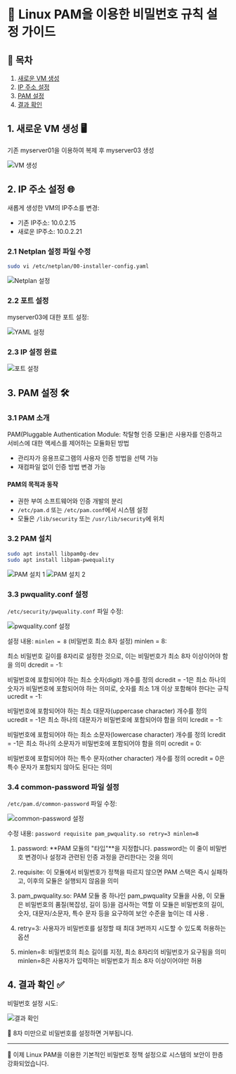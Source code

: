 # 🔐 Linux PAM을 이용한 비밀번호 규칙 설정 가이드

## 📌 목차
1. [새로운 VM 생성](#1-새로운-vm-생성)
2. [IP 주소 설정](#2-ip-주소-설정)
3. [PAM 설정](#3-pam-설정)
4. [결과 확인](#4-결과-확인)

## 1. 새로운 VM 생성 🖥️

기존 myserver01을 이용하여 복제 후 myserver03 생성

![VM 생성](https://github.com/user-attachments/assets/614c8f3c-4a60-4a51-9805-7b081fc0e0ef)

## 2. IP 주소 설정 🌐

새롭게 생성한 VM의 IP주소를 변경:
- 기존 IP주소: 10.0.2.15
- 새로운 IP주소: 10.0.2.21

### 2.1 Netplan 설정 파일 수정

```bash
sudo vi /etc/netplan/00-installer-config.yaml
```

![Netplan 설정](https://github.com/user-attachments/assets/d217953f-4fa0-46fa-a498-73b32d2439ed)

### 2.2 포트 설정

myserver03에 대한 포트 설정:

![YAML 설정](https://github.com/user-attachments/assets/0b8aa7c0-7fcc-4234-b07b-fa11e9a99692)

### 2.3 IP 설정 완료
![포트 설정](https://github.com/user-attachments/assets/9f03d6fa-ece8-40c0-9a7a-7d4624042f82)

## 3. PAM 설정 🛠️

### 3.1 PAM 소개

PAM(Pluggable Authentication Module: 착탈형 인증 모듈)은 사용자를 인증하고 서비스에 대한 액세스를 제어하는 모듈화된 방법 

- 관리자가 응용프로그램의 사용자 인증 방법을 선택 가능
- 재컴파일 없이 인증 방법 변경 가능

#### PAM의 목적과 동작
- 권한 부여 소프트웨어와 인증 개발의 분리
- `/etc/pam.d` 또는 `/etc/pam.conf`에서 시스템 설정
- 모듈은 `/lib/security` 또는 `/usr/lib/security`에 위치

### 3.2 PAM 설치

```bash
sudo apt install libpam0g-dev
sudo apt install libpam-pwequality
```

![PAM 설치 1](https://github.com/user-attachments/assets/5a494d9d-7e48-4456-bb7d-e815f449ae26)
![PAM 설치 2](https://github.com/user-attachments/assets/e8484c60-978c-4a17-9eb4-472dec4c946b)

### 3.3 pwquality.conf 설정

`/etc/security/pwquality.conf` 파일 수정:

![pwquality.conf 설정](https://github.com/user-attachments/assets/82e93c99-c9e8-40e8-88e2-5b3f7135a6e1)

설정 내용: `minlen = 8` (비밀번호 최소 8자 설정)
minlen = 8:

최소 비밀번호 길이를 8자리로 설정한 것으로, 
이는 비밀번호가 최소 8자 이상이어야 함을 의미
dcredit = -1:

비밀번호에 포함되어야 하는 최소 숫자(digit) 개수를 정의
dcredit = -1은 최소 하나의 숫자가 비밀번호에 포함되어야 하는 의미로, 
숫자를 최소 1개 이상 포함해야 한다는 규칙
ucredit = -1:

비밀번호에 포함되어야 하는 최소 대문자(uppercase character) 개수를 정의
ucredit = -1은 최소 하나의 대문자가 비밀번호에 포함되어야 함을 의미
lcredit = -1:

비밀번호에 포함되어야 하는 최소 소문자(lowercase character) 개수를 정의
lcredit = -1은 최소 하나의 소문자가 비밀번호에 포함되어야 함을 의미
ocredit = 0:

비밀번호에 포함되어야 하는 특수 문자(other character) 개수를 정의
ocredit = 0은 특수 문자가 포함되지 않아도 된다는 의미

### 3.4 common-password 파일 설정

`/etc/pam.d/common-password` 파일 수정:

![common-password 설정](https://github.com/user-attachments/assets/11c29ade-cb48-4bee-b3bc-0ea08d63192a)

수정 내용: `password requisite pam_pwquality.so retry=3 minlen=8`
1. password:
**PAM 모듈의 "타입"**을 지정합니다. password는 이 줄이 비밀번호 변경이나 설정과 관련된 인증 과정을 관리한다는 것을 의미

2. requisite:
이 모듈에서 비밀번호가 정책을 따르지 않으면 PAM 스택은 즉시 실패하고, 이후의 모듈은 실행되지 않음을 의미

4. pam_pwquality.so:
PAM 모듈 중 하나인 pam_pwquality 모듈을 사용, 이 모듈은 비밀번호의 품질(복잡성, 길이 등)을 검사하는 역할
이 모듈은 비밀번호의 길이, 숫자, 대문자/소문자, 특수 문자 등을 요구하여 보안 수준을 높이는 데 사용
.
6. retry=3:
사용자가 비밀번호를 설정할 때 최대 3번까지 시도할 수 있도록 허용하는 옵션

8. minlen=8:
비밀번호의 최소 길이를 지정, 최소 8자리의 비밀번호가 요구됨을 의미
minlen=8은 사용자가 입력하는 비밀번호가 최소 8자 이상이어야만 허용

## 4. 결과 확인 ✅

비밀번호 설정 시도:

![결과 확인](https://github.com/user-attachments/assets/27cf3bc7-06cf-45e2-b8f6-22d02c3b794b)

📢 8자 미만으로 비밀번호를 설정하면 거부됩니다.

---

🎉 이제 Linux PAM을 이용한 기본적인 비밀번호 정책 설정으로 시스템의 보안이 한층 강화되었습니다.
